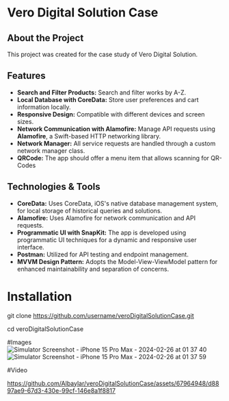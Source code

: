 # **Vero Digital Solution Case**

## **About the Project**

This project was created for the case study of Vero Digital Solution.

## **Features**

- **Search and Filter Products:** Search and filter works by A-Z.
- **Local Database with CoreData:** Store user preferences and cart information locally.
- **Responsive Design:** Compatible with different devices and screen sizes.
- **Network Communication with Alamofire:** Manage API requests using **Alamofire**, a Swift-based HTTP networking library.
- **Network Manager:** All service requests are handled through a custom network manager class.
- **QRCode:** The app should offer a menu item that allows scanning for QR-Codes



## **Technologies & Tools**


- **CoreData:** Uses CoreData, iOS's native database management system, for local storage of historical queries and solutions.
- **Alamofire:** Uses Alamofire for network communication and API requests.
- **Programmatic UI with SnapKit:** The app is developed using programmatic UI techniques for a dynamic and responsive user interface.
- **Postman:** Utilized for API testing and endpoint management.
- **MVVM Design Pattern:** Adopts the Model-View-ViewModel pattern for enhanced maintainability and separation of concerns.

# Installation

git clone https://github.com/username/veroDigitalSolutionCase.git

cd veroDigitalSolutionCase

#Images 
![Simulator Screenshot - iPhone 15 Pro Max - 2024-02-26 at 01 37 40](https://github.com/Albaylar/veroDigitalSolutionCase/assets/67964948/90ee298c-090b-43a0-83d6-d36d67f718d2)
![Simulator Screenshot - iPhone 15 Pro Max - 2024-02-26 at 01 37 59](https://github.com/Albaylar/veroDigitalSolutionCase/assets/67964948/40eb5087-7727-491b-bdf8-57b406f2be5d)

#Video


https://github.com/Albaylar/veroDigitalSolutionCase/assets/67964948/d8897ae9-67d3-430e-99cf-146e8a1f8817

